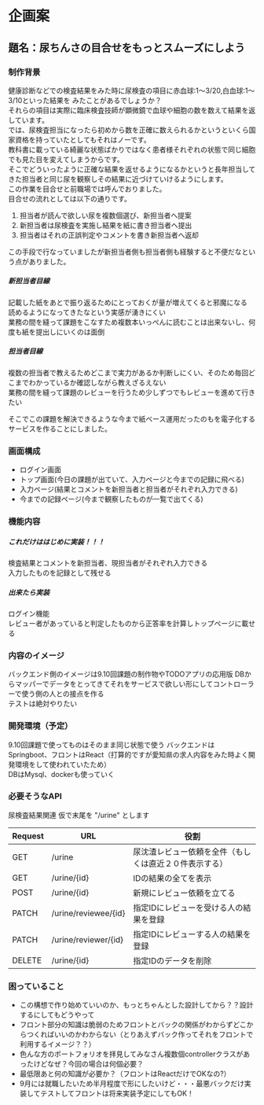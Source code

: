 # 企画案

## 題名：尿ちんさの目合せをもっとスムーズにしよう

### 制作背景

健康診断などでの検査結果をみた時に尿検査の項目に赤血球:1〜3/20,白血球:1〜3/10といった結果を
みたことがあるでしょうか？  
それらの項目は実際に臨床検査技師が顕微鏡で血球や細胞の数を数えて結果を返しています。  
では、尿検査担当になったら初めから数を正確に数えられるかというといくら国家資格を持っていたとしてもそれはノーです。  
教科書に載っている綺麗な状態ばかりではなく患者様それぞれの状態で同じ細胞でも見た目を変えてしまうからです。  
そこでどういったように正確な結果を返せるようになるかというと長年担当してきた担当者と同じ尿を観察しその結果に近づけていけるようにします。  
この作業を目合せと前職場では呼んでおりました。  
目合せの流れとしては以下の通りです。

1. 担当者が読んで欲しい尿を複数個選び、新担当者へ提案
2. 新担当者は尿検査を実施し結果を紙に書き担当者へ提出
3. 担当者はそれの正誤判定やコメントを書き新担当者へ返却

この手段で行なっていましたが新担当者側も担当者側も経験すると不便だなという点がありました。

##### 新担当者目線

記載した紙をあとで振り返るためにとっておくが量が増えてくると邪魔になる  
読めるようになってきたなという実感が湧きにくい  
業務の間を縫って課題をこなすため複数本いっぺんに読むことは出来ないし、何度も紙を提出しにいくのは面倒

##### 担当者目線

複数の担当者で教えるためどこまで実力があるか判断しにくい、そのため毎回どこまでわかっているか確認しながら教えざるえない  
業務の間を縫って課題のレビューを行うため少しずつでもレビューを進めて行きたい

そこでこの課題を解決できるような今まで紙ベース運用だったのもを電子化するサービスを作ることにしました。

### 画面構成

* ログイン画面
* トップ画面(今日の課題が出ていて、入力ページと今までの記録に飛べる)
* 入力ページ(結果とコメントを新担当者と担当者がそれぞれ入力できる)
* 今までの記録ページ(今まで観察したものが一覧で出てくる)

### 機能内容

##### これだけははじめに実装！！！

検査結果とコメントを新担当者、現担当者がそれぞれ入力できる  
入力したものを記録として残せる

##### 出来たら実装

ログイン機能  
レビュー者があっていると判定したものから正答率を計算しトップページに載せる

### 内容のイメージ

バックエンド側のイメージは9.10回課題の制作物やTODOアプリの応用版
DBからマッパーでデータをとってきてそれをサービスで欲しい形にしてコントローラーで使う側の人との接点を作る  
テストは絶対やりたい

### 開発環境（予定）

9.10回課題で使ってものはそのまま同じ状態で使う
バックエンドはSpringboot、フロントはReact（打算的ですが愛知県の求人内容をみた時よく開発環境をして使われていたため）  
DBはMysql、dockerも使っていく

### 必要そうなAPI

尿検査結果関連 仮で末尾を "/urine" とします

| Request | URL                  | 役割                          |
|---------|----------------------|-----------------------------|
| GET     | /urine               | 尿沈渣レビュー依頼を全件（もしくは直近２０件表示する） |
| GET     | /urine/{id}          | IDの結果の全てを表示                 |
| POST    | /urine/{id}          | 新規にレビュー依頼を立てる               |
| PATCH   | /urine/reviewee/{id} | 指定IDにレビューを受ける人の結果を登録        |
| PATCH   | /urine/reviewer/{id} | 指定IDにレビューする人の結果を登録　         |
| DELETE  | /urine/{id}          | 指定IDのデータを削除　                |

### 困っていること

* この構想で作り始めていいのか、もっとちゃんとした設計してから？？設計するにしてもどうやって
* フロント部分の知識は脆弱のためフロントとバックの関係がわからずどこからつくればいいのかわからない（とりあえずバック作ってそれをフロントで利用するイメージ？？）
* 色んな方のポートフォリオを拝見してみなさん複数個controllerクラスがあったけどなぜ？今回の場合は何個必要？
* 最低限あと何の知識が必要か？（フロントはReactだけでOKなの?）
* 9月には就職したいため半月程度で形にしたいけど・・・最悪バックだけ実装してテストしてフロントは将来実装予定にしてもOK！






